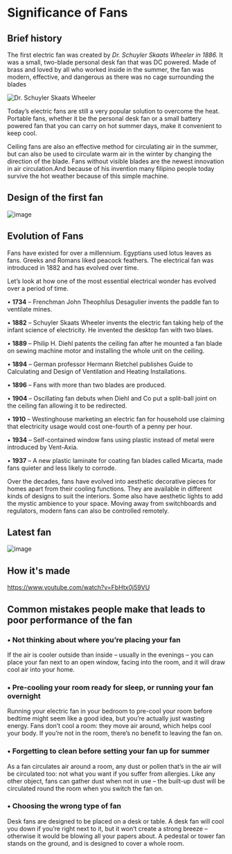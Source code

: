 # Significance of Fans
## Brief history
The first electric fan was created by *Dr. Schuyler Skaats Wheeler in 1886.* It was a small, two-blade personal desk fan that was DC powered. Made of brass and loved by all who worked inside in the summer, the fan was modern, effective, and dangerous as there was no cage surrounding the blades

![Dr. Schuyler Skaats Wheeler](https://user-images.githubusercontent.com/97149754/156504106-6756eb3f-cd74-4fda-b7c1-e9f6876c9b04.png)

Today’s electric fans are still a very popular solution to overcome the heat. Portable fans, whether it be the personal desk fan or a small battery powered fan that you can carry on hot summer days, make it convenient to keep cool.

Ceiling fans are also an effective method for circulating air in the summer, but can also be used to circulate warm air in the winter by changing the direction of the blade. Fans without visible blades are the newest innovation in air circulation.And because of his invention many filipino people today survive the hot weather because of this simple machine.

## Design of the first fan
![image](https://user-images.githubusercontent.com/97149754/156506746-67217b8d-b453-4f83-8ad8-d7aba2ba95cd.png)

## Evolution of Fans
Fans have existed for over a millennium. Egyptians used lotus leaves as fans. Greeks and Romans liked peacock feathers. The electrical fan was introduced in 1882 and has evolved over time.

Let’s look at how one of the most essential electrical wonder has evolved over a period of time.

• **1734** – Frenchman John Theophilus Desagulier invents the paddle fan to ventilate mines.

• **1882** – Schuyler Skaats Wheeler invents the electric fan taking help of the infant science of electricity. He invented the desktop fan with two blaes.

• **1889** – Philip H. Diehl patents the ceiling fan after he mounted a fan blade on sewing machine motor and installing the whole unit on the ceiling.

• **1894** – German professor Hermann Rietchel publishes Guide to Calculating and Design of Ventilation and Heating Installations.

• **1896** – Fans with more than two blades are produced.

• **1904** – Oscillating fan debuts when Diehl and Co put a split-ball joint on the ceiling fan allowing it to be redirected.

• **1910** – Westinghouse marketing an electric fan for household use claiming that electricity usage would cost one-fourth of a penny per hour.

• **1934** – Self-contained window fans using plastic instead of metal were introduced by Vent-Axia.

• **1937** – A new plastic laminate for coating fan blades called Micarta, made fans quieter and less likely to corrode.

Over the decades, fans have evolved into aesthetic decorative pieces for homes apart from their cooling functions. They are available in different kinds of designs to suit the interiors. Some also have aesthetic lights to add the mystic ambience to your space. Moving away from switchboards and regulators, modern fans can also be controlled remotely.

## Latest fan
![image](https://user-images.githubusercontent.com/97149754/156506832-95295607-e26a-4fad-b163-265b646eb847.png)

## How it's made
https://www.youtube.com/watch?v=FbHtx0j59VU

## Common mistakes people make that leads to poor performance of the fan

### • Not thinking about where you’re placing your fan

If the air is cooler outside than inside – usually in the evenings – you can place your fan next to an open window, facing into the room, and it will draw cool air into your home.

### • Pre-cooling your room ready for sleep, or running your fan overnight

Running your electric fan in your bedroom to pre-cool your room before bedtime might seem like a good idea, but you’re actually just wasting energy. Fans don’t cool a room: they move air around, which helps cool your body. If you’re not in the room, there’s no benefit to leaving the fan on.

### • Forgetting to clean before setting your fan up for summer

As a fan circulates air around a room, any dust or pollen that’s in the air will be circulated too: not what you want if you suffer from allergies. Like any other object, fans can gather dust when not in use – the built-up dust will be circulated round the room when you switch the fan on.

### • Choosing the wrong type of fan

Desk fans are designed to be placed on a desk or table. A desk fan will cool you down if you’re right next to it, but it won’t create a strong breeze – otherwise it would be blowing all your papers about. A pedestal or tower fan stands on the ground, and is designed to cover a whole room.

